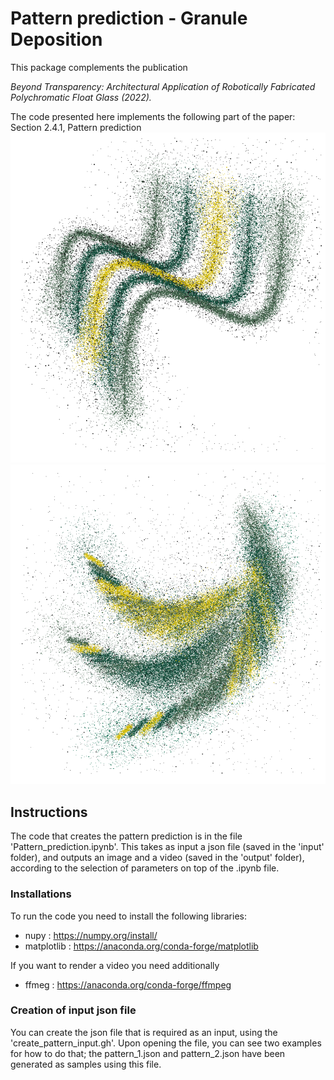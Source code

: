 # Pattern prediction - Granule Deposition

This package complements the publication

*Beyond Transparency: Architectural Application of Robotically Fabricated Polychromatic Float Glass (2022).*

The code presented here implements the following part of the paper: Section 2.4.1, Pattern prediction
![Visual predition of pattern 1](output/pattern_1_prediction.png)
![Visual predition of pattern 2](output/pattern_2_prediction.png)

## Instructions
The code that creates the pattern prediction is in the file 'Pattern_prediction.ipynb'. 
This takes as input a json file (saved in the 'input' folder), and outputs an image and a video (saved in the 'output' folder), according to the 
selection of parameters on top of the .ipynb file. 

### Installations
To run the code you need to install the following libraries:
- nupy : https://numpy.org/install/
- matplotlib : https://anaconda.org/conda-forge/matplotlib

If you want to render a video you need additionally
- ffmeg : https://anaconda.org/conda-forge/ffmpeg

### Creation of input json file
You can create the json file that is required as an input, using the 'create_pattern_input.gh'. Upon opening the file, you can 
see two examples for how to do that; the pattern_1.json and pattern_2.json have been generated as samples using this file. 

